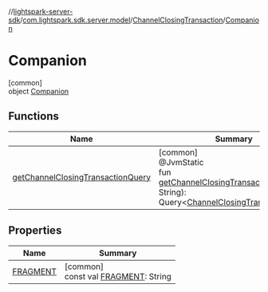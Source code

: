 //[lightspark-server-sdk](../../../../index.md)/[com.lightspark.sdk.server.model](../../index.md)/[ChannelClosingTransaction](../index.md)/[Companion](index.md)

# Companion

[common]\
object [Companion](index.md)

## Functions

| Name | Summary |
|---|---|
| [getChannelClosingTransactionQuery](get-channel-closing-transaction-query.md) | [common]<br>@JvmStatic<br>fun [getChannelClosingTransactionQuery](get-channel-closing-transaction-query.md)(id: String): Query&lt;[ChannelClosingTransaction](../index.md)&gt; |

## Properties

| Name | Summary |
|---|---|
| [FRAGMENT](-f-r-a-g-m-e-n-t.md) | [common]<br>const val [FRAGMENT](-f-r-a-g-m-e-n-t.md): String |
